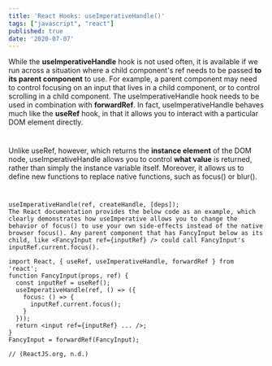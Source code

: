 ```yaml
---
title: 'React Hooks: useImperativeHandle()'
tags: ["javascript", "react"]
published: true
date: '2020-07-07'
---
```

While the **useImperativeHandle** hook is not used often, it is available if we run across a situation where a child component's ref needs to be passed **to its parent component** to use. For example, a parent component may need to control focusing on an input that lives in a child component, or to control scrolling in a child component. The useImperativeHandle hook needs to be used in combination with **forwardRef**. In fact, useImperativeHandle behaves much like the **useRef** hook, in that it allows you to interact with a particular DOM element directly.
#  
Unlike useRef, however, which returns the **instance element** of the DOM node, useImperativeHandle allows you to control **what value** is returned, rather than simply the instance variable itself. Moreover, it allows us to define new functions to replace native functions, such as focus() or blur().
#  
```
useImperativeHandle(ref, createHandle, [deps]);
The React documentation provides the below code as an example, which clearly demonstrates how useImperative allows you to change the behavior of focus() to use your own side-effects instead of the native browser focus(). Any parent component that has FancyInput below as its child, like <FancyInput ref={inputRef} /> could call FancyInput's inputRef.current.focus().

import React, { useRef, useImperativeHandle, forwardRef } from 'react';
function FancyInput(props, ref) {
  const inputRef = useRef();
  useImperativeHandle(ref, () => ({
    focus: () => {
      inputRef.current.focus();
    }
  }));
  return <input ref={inputRef} ... />;
}
FancyInput = forwardRef(FancyInput);

// (ReactJS.org, n.d.)
```
#  

